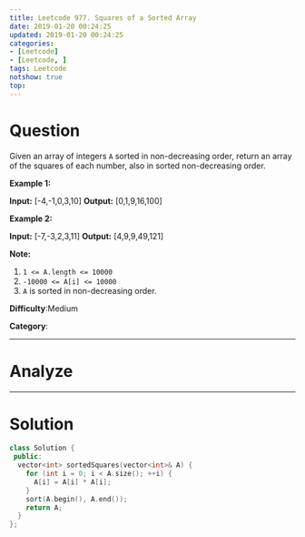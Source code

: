```yaml
---
title: Leetcode 977. Squares of a Sorted Array
date: 2019-01-20 00:24:25
updated: 2019-01-20 00:24:25
categories: 
- [Leetcode]
- [Leetcode, ]
tags: Leetcode
notshow: true
top:
---
```


# Question

Given an array of integers  `A` sorted in non-decreasing order, return an array of the squares of each number, also in sorted non-decreasing order.

**Example 1:**

**Input:** [-4,-1,0,3,10]
**Output:** [0,1,9,16,100]

**Example 2:**

**Input:** [-7,-3,2,3,11]
**Output:** [4,9,9,49,121]

**Note:**

1. `1 <= A.length <= 10000`
2. `-10000 <= A[i] <= 10000`
3. `A` is sorted in non-decreasing order.

**Difficulty**:Medium

**Category**:

<!-- more -->

------------

# Analyze

------------

# Solution

```cpp
class Solution {
 public:
  vector<int> sortedSquares(vector<int>& A) {
    for (int i = 0; i < A.size(); ++i) {
      A[i] = A[i] * A[i];
    }
    sort(A.begin(), A.end());
    return A;
  }
};
```
